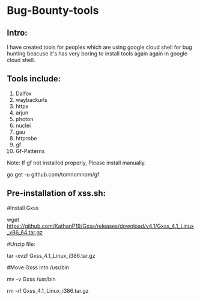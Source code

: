 # Bug-Bounty-tools

## Intro:
I have created tools for peoples which are using google cloud shell for bug hunting beacuse it's has very boring to install tools again again in google cloud shell.

## Tools include:

1) Dalfox
2) waybackurls
3) httpx
4) arjun
5) photon
6) nuclei
7) gau
8) httprobe
9) gf
10) Gf-Patterns

Note: If gf not installed properly, Please install manually.

go get -u github.com/tomnomnom/gf


## Pre-installation of xss.sh:

#Install Gxss

wget https://github.com/KathanP19/Gxss/releases/download/v4.1/Gxss_4.1_Linux_x86_64.tar.gz

#Unzip file:

tar -xvzf Gxss_4.1_Linux_i386.tar.gz

#Move Gxss into /usr/bin

mv -v Gxss /usr/bin

rm -rf Gxss_4.1_Linux_i386.tar.gz
